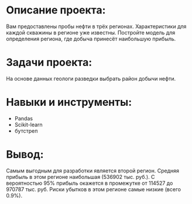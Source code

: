 # Описание проекта: #
Вам предоставлены пробы нефти в трёх регионах. Характеристики для каждой скважины в регионе уже известны. Постройте модель для определения региона, где добыча принесёт наибольшую прибыль. 

# Задачи проекта: #
На основе данных геологи разведки выбрать район добычи нефти.

# Навыки и инструменты: #
* Pandas
* Scikit-learn
* бутстреп

# Вывод: #
Самым выгодным для разработки является второй регион. Средняя прибыль в этом регионе наибольшая (536902 тыс. руб.). С вероятностью 95% прибыль окажется в промежутке от 114527 до 970787 тыс. руб. Риски убытков в этом регионе самые низкие (всего 0.9%).
